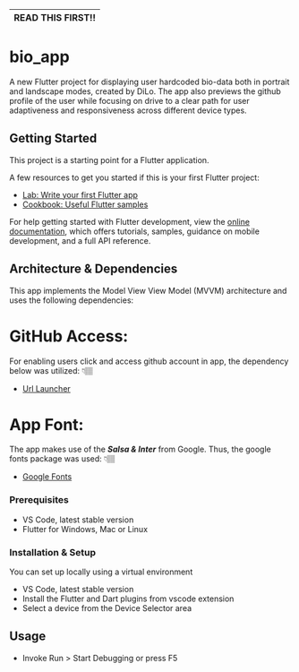 | READ THIS FIRST!! |
| :---------------: |

# bio_app

A new Flutter project for displaying user hardcoded bio-data both in portrait and landscape modes, created by DiLo. The app also previews the github profile of the user while focusing on drive to a clear path for user adaptiveness and responsiveness across different device types.

## Getting Started

This project is a starting point for a Flutter application.

A few resources to get you started if this is your first Flutter project:

- [Lab: Write your first Flutter app](https://docs.flutter.dev/get-started/codelab)
- [Cookbook: Useful Flutter samples](https://docs.flutter.dev/cookbook)

For help getting started with Flutter development, view the
[online documentation](https://docs.flutter.dev/), which offers tutorials,
samples, guidance on mobile development, and a full API reference.

## Architecture & Dependencies

This app implements the Model View View Model (MVVM) architecture and uses the following dependencies:

# GitHub Access:

For enabling users click and access github account in app, the dependency below was utilized: 👇🏽

- [Url Launcher](https://pub.dev/packages/url_launcher)

# App Font:

The app makes use of the **_Salsa & Inter_** from Google.
Thus, the google fonts package was used: 👇🏽

- [Google Fonts](https://pub.dev/packages/google_fonts)

### Prerequisites

- VS Code, latest stable version
- Flutter for Windows, Mac or Linux

### Installation & Setup

You can set up locally using a virtual environment

- VS Code, latest stable version
- Install the Flutter and Dart plugins from vscode extension
- Select a device from the Device Selector area

## Usage

- Invoke Run > Start Debugging or press F5

